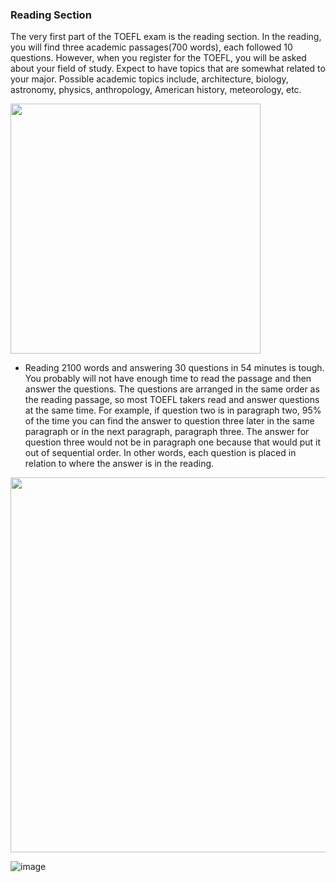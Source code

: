 ### Reading Section

The very first part of the TOEFL exam is the reading section. 
In the reading, you will find three academic passages(700 words), each followed 10 questions.
However, when you register for the TOEFL, you will be asked about
your field of study. Expect to have topics that are somewhat related to your major. Possible academic
topics include, architecture, biology, astronomy, physics, anthropology, American history, meteorology, etc.

<img src="https://user-images.githubusercontent.com/12064832/203114915-0d1e0628-c24b-4215-9dba-f4e8343cb669.png" width=400 />

- Reading 2100 words and answering 30 questions in 54 minutes is tough. You probably will
not have enough time to read the passage and then answer the questions. The questions are arranged in
the same order as the reading passage, so most TOEFL takers read and answer questions at the same
time. For example, if question two is in paragraph two, 95% of the time you can find the answer to
question three later in the same paragraph or in the next paragraph, paragraph three. The answer for
question three would not be in paragraph one because that would put it out of sequential order. In other
words, each question is placed in relation to where the answer is in the reading.

<img src="https://user-images.githubusercontent.com/12064832/203115594-a1bf5d8f-58a8-443f-9421-a7534f901800.png" width=600 />

![image](https://user-images.githubusercontent.com/12064832/203116346-f31ad056-0969-459c-9315-b6865a6cbd22.png)


